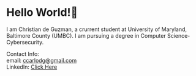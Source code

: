 # Hello World!👋
I am Christian de Guzman, a crurrent student at University of Maryland, Baltimore County (UMBC). I am pursuing a degree in Computer Science-Cybersecurity. 

Contact Info: <br>
email: ccarlodg@gmail.com <br>
LinkedIn: [Click Here](https://www.linkedin.com/in/cc-deguzman/)

<!--
**ccdeguzman/ccdeguzman** is a ✨ _special_ ✨ repository because its `README.md` (this file) appears on your GitHub profile.

Here are some ideas to get you started:

- 🔭 I’m currently working on ...
- 🌱 I’m currently learning ...
- 👯 I’m looking to collaborate on ...
- 🤔 I’m looking for help with ...
- 💬 Ask me about ...
- 📫 How to reach me: ...
- 😄 Pronouns: ...
- ⚡ Fun fact: ...
-->
